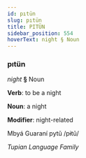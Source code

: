 ```yaml
---
id: pıtün
slug: pıtün
title: PITÜN
sidebar_position: 554
hoverText: night § Noun
---
```


### pıtün

*night* **§** Noun

**Verb**: to be a night

**Noun**: a night

**Modifier**: night-related

Mbyá Guaraní pytũ /pɨtũ/

*Tupian Language Family*